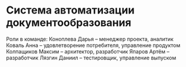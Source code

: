 # Cистема автоматизации документообразования
Роли в команде:
Коноплева Дарья – менеджер проекта, аналитик
Коваль Анна – удовлетворение потребителя, управление продуктом
Колпащиков Максим – архитектор, разработчик
Япаров Артём – разработчик
Лязгин Даниил – тестировщик, управление выпуском
